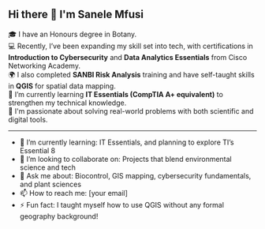## Hi there 👋 I'm Sanele Mfusi

🎓 I have an Honours degree in Botany.  
💻 Recently, I’ve been expanding my skill set into tech, with certifications in **Introduction to Cybersecurity** and **Data Analytics Essentials** from Cisco Networking Academy.  
🌍 I also completed **SANBI Risk Analysis** training and have self-taught skills in **QGIS** for spatial data mapping.  
🔧 I’m currently learning **IT Essentials (CompTIA A+ equivalent)** to strengthen my technical knowledge.  
🧠 I'm passionate about solving real-world problems with both scientific and digital tools.  

---

- 🌱 I’m currently learning: IT Essentials, and planning to explore TI’s Essential 8
- 👯 I’m looking to collaborate on: Projects that blend environmental science and tech
- 💬 Ask me about: Biocontrol, GIS mapping, cybersecurity fundamentals, and plant sciences
- 📫 How to reach me: [your email]  
- ⚡ Fun fact: I taught myself how to use QGIS without any formal geography background!

